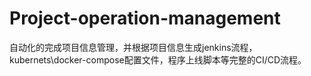 # Project-operation-management
自动化的完成项目信息管理，并根据项目信息生成jenkins流程，kubernets\docker-compose配置文件，程序上线脚本等完整的CI/CD流程。
